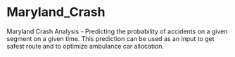 # Maryland_Crash
Maryland Crash Analysis - Predicting the probability of accidents on a given segment on a given time. This prediction can be used as an input to get safest route and to optimize ambulance car allocation.
